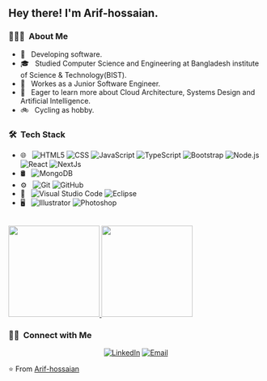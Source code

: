 
<h2> Hey there! I'm Arif-hossaian.</h2>

<!-- <a href="https://app.daily.dev/arif42136"><img src="https://api.daily.dev/devcards/ee8418e594004e03ab5715b199efdba6.png?r=l5u" width="400" alt="Arif's Dev Card"/></a> -->

<h3> 👨🏻‍💻 &nbsp;About Me </h3>

- 🤔 &nbsp; Developing software.
- 🎓 &nbsp; Studied Computer Science and Engineering at Bangladesh institute of Science & Technology(BIST).
- 💼 &nbsp; Workes as a Junior Software Engineer.
- 🌱 &nbsp; Eager to learn more about Cloud Architecture, Systems Design and Artificial Intelligence.
- 🚲 &nbsp; Cycling as hobby.

<h3> 🛠 &nbsp;Tech Stack</h3>

- 🌐 &nbsp;
  ![HTML5](https://img.shields.io/badge/-HTML5-333333?style=flat&logo=HTML5)
  ![CSS](https://img.shields.io/badge/-CSS-333333?style=flat&logo=CSS3&logoColor=1572B6)
  ![JavaScript](https://img.shields.io/badge/-JavaScript-333333?style=flat&logo=javascript)
  ![TypeScript](https://img.shields.io/badge/-TypeScript-333333?style=flat&logo=typescript)
  ![Bootstrap](https://img.shields.io/badge/-Bootstrap-333333?style=flat&logo=bootstrap&logoColor=563D7C)
  ![Node.js](https://img.shields.io/badge/-Node.js-333333?style=flat&logo=node.js)
  ![React](https://img.shields.io/badge/-React-333333?style=flat&logo=react)
  ![NextJs](https://img.shields.io/badge/-Nextjs-333333?style=flat&logo=nextjs)
- 🛢 &nbsp;
  ![MongoDB](https://img.shields.io/badge/-MongoDB-333333?style=flat&logo=mongodb)
- ⚙️ &nbsp;
  ![Git](https://img.shields.io/badge/-Git-333333?style=flat&logo=git)
  ![GitHub](https://img.shields.io/badge/-GitHub-333333?style=flat&logo=github)
- 🔧 &nbsp;
  ![Visual Studio Code](https://img.shields.io/badge/-Visual%20Studio%20Code-333333?style=flat&logo=visual-studio-code&logoColor=007ACC)
  ![Eclipse](https://img.shields.io/badge/-Eclipse-333333?style=flat&logo=eclipse-ide&logoColor=2C2255)
- 🖥 &nbsp;
  ![Illustrator](https://img.shields.io/badge/-Illustrator-333333?style=flat&logo=adobe-illustrator)
  ![Photoshop](https://img.shields.io/badge/-Photoshop-333333?style=flat&logo=adobe-photoshop)

<br/>

<a href="https://github.com/Arif-hossaian">
  <img height="180em" src="https://github-readme-stats.vercel.app/api?username=Arif-hossaian&theme=buefy&show_icons=true" />
  <img height="180em" src="https://github-readme-stats.vercel.app/api/top-langs/?username=Arif-hossaian&theme=buefy&layout=compact" />
</a>

<br/>

<h3> 🤝🏻 &nbsp;Connect with Me </h3>

<p align="center">
<a href="https://www.linkedin.com/in/arif-hossain-bb0a88179"><img alt="LinkedIn" src="https://img.shields.io/badge/LinkedIn-Arif%20Hossain-blue?style=flat-square&logo=linkedin"></a>
<a href="mailto:arifhossain42136@gmail.com"><img alt="Email" src="https://img.shields.io/badge/Email-arifhossain42136@gmail.com-blue?style=flat-square&logo=gmail"></a>
</p>

⭐️ From [Arif-hossaian](https://github.com/Arif-hossaian)
